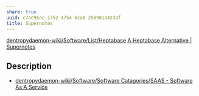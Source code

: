 ```yaml
---
share: true
uuid: c7ac95ac-1752-4754-bca8-258981a4233f
title: Supernotes
---
```

[dentropydaemon-wiki/Software/List/Heptabase](/undefined)
[A Heptabase Alternative | Supernotes](https://supernotes.app/alternative-to-heptabase/)

## Description

* [dentropydaemon-wiki/Software/Software Catagories/SAAS - Software As A Service](/undefined)